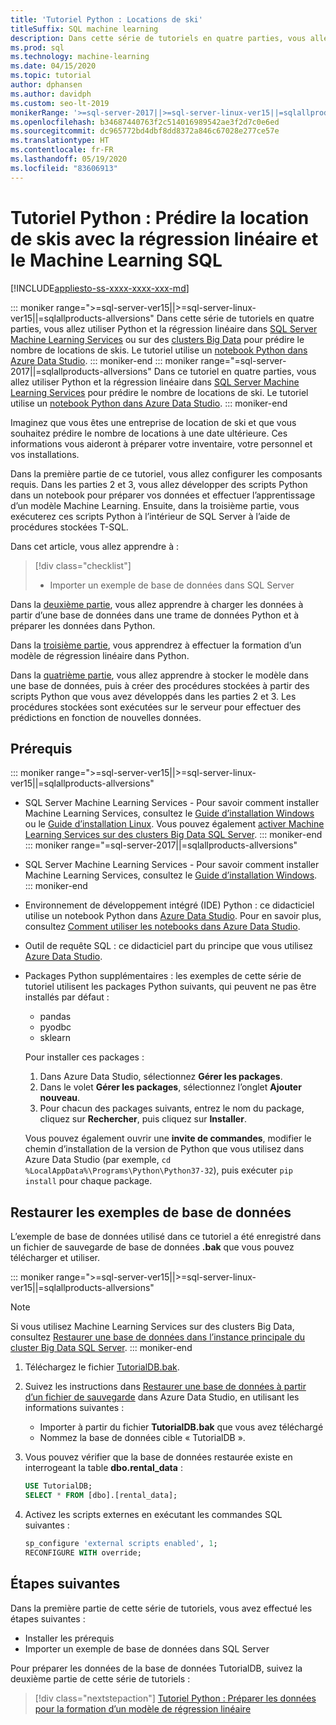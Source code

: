 ```yaml
---
title: 'Tutoriel Python : Locations de ski'
titleSuffix: SQL machine learning
description: Dans cette série de tutoriels en quatre parties, vous allez générer un modèle de régression linéaire dans Python afin de prédire les locations de skis avec le Machine Learning SQL.
ms.prod: sql
ms.technology: machine-learning
ms.date: 04/15/2020
ms.topic: tutorial
author: dphansen
ms.author: davidph
ms.custom: seo-lt-2019
monikerRange: '>=sql-server-2017||>=sql-server-linux-ver15||=sqlallproducts-allversions'
ms.openlocfilehash: b34687440763f2c514016989542ae3f2d7c0e6ed
ms.sourcegitcommit: dc965772bd4dbf8dd8372a846c67028e277ce57e
ms.translationtype: HT
ms.contentlocale: fr-FR
ms.lasthandoff: 05/19/2020
ms.locfileid: "83606913"
---
```

# <a name="python-tutorial-predict-ski-rental-with-linear-regression-with-sql-machine-learning"></a>Tutoriel Python : Prédire la location de skis avec la régression linéaire et le Machine Learning SQL
[!INCLUDE[appliesto-ss-xxxx-xxxx-xxx-md](../../includes/appliesto-ss-xxxx-xxxx-xxx-md.md)]

::: moniker range=">=sql-server-ver15||>=sql-server-linux-ver15||=sqlallproducts-allversions"
Dans cette série de tutoriels en quatre parties, vous allez utiliser Python et la régression linéaire dans [SQL Server Machine Learning Services](../sql-server-machine-learning-services.md) ou sur des [clusters Big Data](../../big-data-cluster/machine-learning-services.md) pour prédire le nombre de locations de skis. Le tutoriel utilise un [notebook Python dans Azure Data Studio](../../azure-data-studio/sql-notebooks.md).
::: moniker-end
::: moniker range="=sql-server-2017||=sqlallproducts-allversions"
Dans ce tutoriel en quatre parties, vous allez utiliser Python et la régression linéaire dans [SQL Server Machine Learning Services](../sql-server-machine-learning-services.md) pour prédire le nombre de locations de ski. Le tutoriel utilise un [notebook Python dans Azure Data Studio](../../azure-data-studio/sql-notebooks.md).
::: moniker-end

Imaginez que vous êtes une entreprise de location de ski et que vous souhaitez prédire le nombre de locations à une date ultérieure. Ces informations vous aideront à préparer votre inventaire, votre personnel et vos installations.

Dans la première partie de ce tutoriel, vous allez configurer les composants requis. Dans les parties 2 et 3, vous allez développer des scripts Python dans un notebook pour préparer vos données et effectuer l’apprentissage d’un modèle Machine Learning. Ensuite, dans la troisième partie, vous exécuterez ces scripts Python à l’intérieur de SQL Server à l’aide de procédures stockées T-SQL.

Dans cet article, vous allez apprendre à :

> [!div class="checklist"]
> * Importer un exemple de base de données dans SQL Server 

Dans la [deuxième partie](python-ski-rental-linear-regression-prepare-data.md), vous allez apprendre à charger les données à partir d’une base de données dans une trame de données Python et à préparer les données dans Python.

Dans la [troisième partie](python-ski-rental-linear-regression-train-model.md), vous apprendrez à effectuer la formation d’un modèle de régression linéaire dans Python.

Dans la [quatrième partie](python-ski-rental-linear-regression-deploy-model.md), vous allez apprendre à stocker le modèle dans une base de données, puis à créer des procédures stockées à partir des scripts Python que vous avez développés dans les parties 2 et 3. Les procédures stockées sont exécutées sur le serveur pour effectuer des prédictions en fonction de nouvelles données.

## <a name="prerequisites"></a>Prérequis

::: moniker range=">=sql-server-ver15||>=sql-server-linux-ver15||=sqlallproducts-allversions"
* SQL Server Machine Learning Services - Pour savoir comment installer Machine Learning Services, consultez le [Guide d’installation Windows](../install/sql-machine-learning-services-windows-install.md) ou le [Guide d’installation Linux](../../linux/sql-server-linux-setup-machine-learning.md?toc=%2Fsql%2Fmachine-learning%2Ftoc.json). Vous pouvez également [activer Machine Learning Services sur des clusters Big Data SQL Server](../../big-data-cluster/machine-learning-services.md).
::: moniker-end
::: moniker range="=sql-server-2017||=sqlallproducts-allversions"
* SQL Server Machine Learning Services - Pour savoir comment installer Machine Learning Services, consultez le [Guide d’installation Windows](../install/sql-machine-learning-services-windows-install.md). 
::: moniker-end

* Environnement de développement intégré (IDE) Python : ce didacticiel utilise un notebook Python dans [Azure Data Studio](../../azure-data-studio/what-is.md). Pour en savoir plus, consultez [Comment utiliser les notebooks dans Azure Data Studio](../../azure-data-studio/sql-notebooks.md).

* Outil de requête SQL : ce didacticiel part du principe que vous utilisez [Azure Data Studio](../../azure-data-studio/what-is.md).

* Packages Python supplémentaires : les exemples de cette série de tutoriel utilisent les packages Python suivants, qui peuvent ne pas être installés par défaut :

  * pandas
  * pyodbc
  * sklearn

  Pour installer ces packages :
  1. Dans Azure Data Studio, sélectionnez **Gérer les packages**.
  2. Dans le volet **Gérer les packages**, sélectionnez l’onglet **Ajouter nouveau**.
  3. Pour chacun des packages suivants, entrez le nom du package, cliquez sur **Rechercher**, puis cliquez sur **Installer**.

  Vous pouvez également ouvrir une **invite de commandes**, modifier le chemin d’installation de la version de Python que vous utilisez dans Azure Data Studio (par exemple, `cd %LocalAppData%\Programs\Python\Python37-32`), puis exécuter `pip install` pour chaque package.

## <a name="restore-the-sample-database"></a>Restaurer les exemples de base de données

L’exemple de base de données utilisé dans ce tutoriel a été enregistré dans un fichier de sauvegarde de base de données **.bak** que vous pouvez télécharger et utiliser.

::: moniker range=">=sql-server-ver15||>=sql-server-linux-ver15||=sqlallproducts-allversions"
> [!NOTE]
> Si vous utilisez Machine Learning Services sur des clusters Big Data, consultez [Restaurer une base de données dans l’instance principale du cluster Big Data SQL Server](../../big-data-cluster/data-ingestion-restore-database.md).
::: moniker-end

1. Téléchargez le fichier [TutorialDB.bak](https://sqlchoice.blob.core.windows.net/sqlchoice/static/TutorialDB.bak).

1. Suivez les instructions dans [Restaurer une base de données à partir d’un fichier de sauvegarde](../../azure-data-studio/tutorial-backup-restore-sql-server.md#restore-a-database-from-a-backup-file) dans Azure Data Studio, en utilisant les informations suivantes :

   * Importer à partir du fichier **TutorialDB.bak** que vous avez téléchargé
   * Nommez la base de données cible « TutorialDB ».

1. Vous pouvez vérifier que la base de données restaurée existe en interrogeant la table **dbo.rental_data** :

   ```sql
   USE TutorialDB;
   SELECT * FROM [dbo].[rental_data];
   ```

1. Activez les scripts externes en exécutant les commandes SQL suivantes :

    ```sql
    sp_configure 'external scripts enabled', 1;
    RECONFIGURE WITH override;
    ```

## <a name="next-steps"></a>Étapes suivantes

Dans la première partie de cette série de tutoriels, vous avez effectué les étapes suivantes :

* Installer les prérequis
* Importer un exemple de base de données dans SQL Server

Pour préparer les données de la base de données TutorialDB, suivez la deuxième partie de cette série de tutoriels :

> [!div class="nextstepaction"]
> [Tutoriel Python : Préparer les données pour la formation d’un modèle de régression linéaire](python-ski-rental-linear-regression-prepare-data.md)